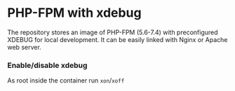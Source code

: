 # PHP-FPM with xdebug #

The repository stores an image of PHP-FPM (5.6-7.4) with preconfigured XDEBUG for local development.
It can be easily linked with Nginx or Apache web server.

### Enable/disable xdebug

As root inside the container run ``xon``/``xoff``